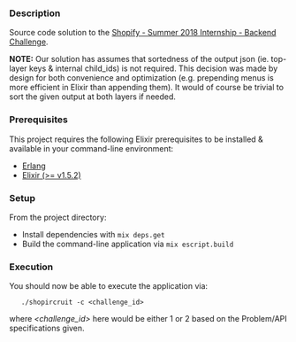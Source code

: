 ### Description

Source code solution to the [Shopify - Summer 2018 Internship - Backend Challenge](https://backend-challenge-summer-2018.herokuapp.com/).

**NOTE:** Our solution has assumes that sortedness of the output json (ie. top-layer keys & internal child_ids) is not required. This decision was made by design for both convenience and optimization (e.g. prepending menus is more efficient in Elixir than appending them). It would of course be trivial to sort the given output at both layers if needed.

### Prerequisites

This project requires the following Elixir prerequisites to be installed & available in your command-line environment:

  * [Erlang](http://erlang.org/doc/installation_guide/INSTALL.html)
  * [Elixir (>= v1.5.2)](http://elixir-lang.github.io/install.html)

### Setup

From the project directory:

* Install dependencies with `mix deps.get`
* Build the command-line application via `mix escript.build`

### Execution

You should now be able to execute the application via:


       ./shopircruit -c <challenge_id>

where _<challenge_id>_ here would be either 1 or 2 based on the Problem/API specifications given.
